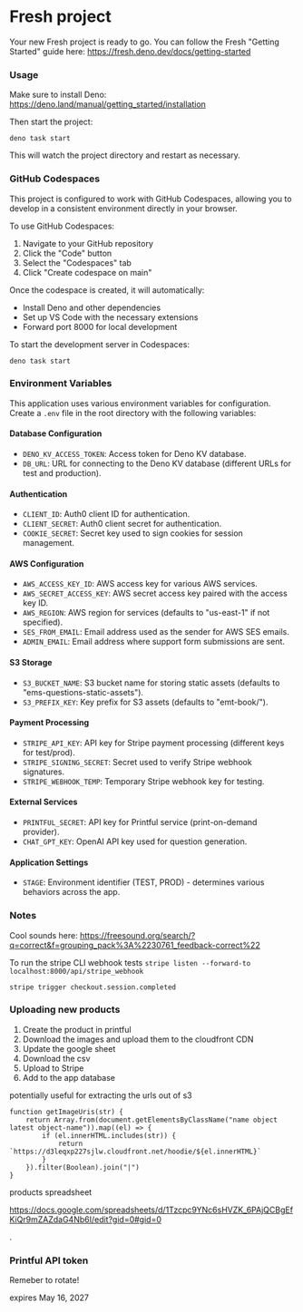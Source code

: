 # Fresh project

Your new Fresh project is ready to go. You can follow the Fresh "Getting
Started" guide here: https://fresh.deno.dev/docs/getting-started

### Usage

Make sure to install Deno: https://deno.land/manual/getting_started/installation

Then start the project:

```
deno task start
```

This will watch the project directory and restart as necessary.

### GitHub Codespaces

This project is configured to work with GitHub Codespaces, allowing you to
develop in a consistent environment directly in your browser.

To use GitHub Codespaces:

1. Navigate to your GitHub repository
2. Click the "Code" button
3. Select the "Codespaces" tab
4. Click "Create codespace on main"

Once the codespace is created, it will automatically:

- Install Deno and other dependencies
- Set up VS Code with the necessary extensions
- Forward port 8000 for local development

To start the development server in Codespaces:

```
deno task start
```

### Environment Variables

This application uses various environment variables for configuration. Create a
`.env` file in the root directory with the following variables:

#### Database Configuration

- `DENO_KV_ACCESS_TOKEN`: Access token for Deno KV database.
- `DB_URL`: URL for connecting to the Deno KV database (different URLs for test
  and production).

#### Authentication

- `CLIENT_ID`: Auth0 client ID for authentication.
- `CLIENT_SECRET`: Auth0 client secret for authentication.
- `COOKIE_SECRET`: Secret key used to sign cookies for session management.

#### AWS Configuration

- `AWS_ACCESS_KEY_ID`: AWS access key for various AWS services.
- `AWS_SECRET_ACCESS_KEY`: AWS secret access key paired with the access key ID.
- `AWS_REGION`: AWS region for services (defaults to "us-east-1" if not
  specified).
- `SES_FROM_EMAIL`: Email address used as the sender for AWS SES emails.
- `ADMIN_EMAIL`: Email address where support form submissions are sent.

#### S3 Storage

- `S3_BUCKET_NAME`: S3 bucket name for storing static assets (defaults to
  "ems-questions-static-assets").
- `S3_PREFIX_KEY`: Key prefix for S3 assets (defaults to "emt-book/").

#### Payment Processing

- `STRIPE_API_KEY`: API key for Stripe payment processing (different keys for
  test/prod).
- `STRIPE_SIGNING_SECRET`: Secret used to verify Stripe webhook signatures.
- `STRIPE_WEBHOOK_TEMP`: Temporary Stripe webhook key for testing.

#### External Services

- `PRINTFUL_SECRET`: API key for Printful service (print-on-demand provider).
- `CHAT_GPT_KEY`: OpenAI API key used for question generation.

#### Application Settings

- `STAGE`: Environment identifier (TEST, PROD) - determines various behaviors
  across the app.

### Notes

Cool sounds here:
https://freesound.org/search/?q=correct&f=grouping_pack%3A%2230761_feedback-correct%22

To run the stripe CLI webhook tests
`stripe listen --forward-to localhost:8000/api/stripe_webhook`

`stripe trigger checkout.session.completed`

### Uploading new products

1. Create the product in printful
2. Download the images and upload them to the cloudfront CDN
3. Update the google sheet
4. Download the csv
5. Upload to Stripe
6. Add to the app database

potentially useful for extracting the urls out of s3

```
function getImageUris(str) {
    return Array.from(document.getElementsByClassName("name object latest object-name")).map((el) => {
        if (el.innerHTML.includes(str)) {
            return `https://d3leqxp227sjlw.cloudfront.net/hoodie/${el.innerHTML}`
        }
    }).filter(Boolean).join("|")
}
```

products spreadsheet

https://docs.google.com/spreadsheets/d/1Tzcpc9YNc6sHVZK_6PAjQCBgEfKiQr9mZAZdaG4Nb6I/edit?gid=0#gid=0

.

### Printful API token

Remeber to rotate!

expires May 16, 2027
